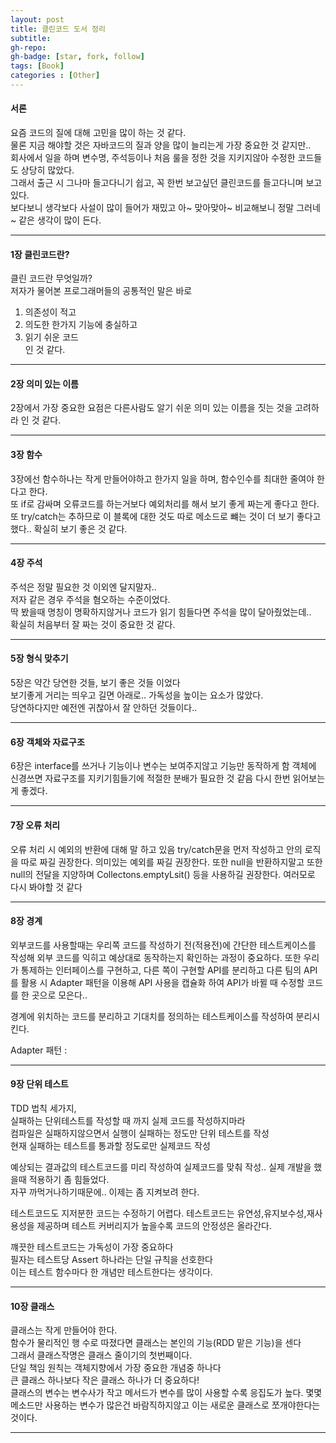 ```yaml
---
layout: post
title: 클린코드 도서 정리
subtitle: 
gh-repo: 
gh-badge: [star, fork, follow]
tags: [Book]
categories : [Other]
---
```


#### 서론

요즘 코드의 질에 대해 고민을 많이 하는 것 같다.  
물론 지금 해야할 것은 자바코드의 질과 양을 많이 늘리는게 가장 중요한 것 같지만..  
회사에서 일을 하며 변수명, 주석등이나 처음 룰을 정한 것을 지키지않아 수정한 코드들도 상당히 많았다.  
그래서 출근 시 그나마 들고다니기 쉽고, 꼭 한번 보고싶던 클린코드를 들고다니며 보고 있다.  
보다보니 생각보다 사설이 많이 들어가 재밌고 아~ 맞아맞아~ 비교해보니 정말 그러네~ 같은 생각이 많이 든다.  

---

#### 1장 클린코드란?

클린 코드란 무엇일까?  
저자가 물어본 프로그래머들의 공통적인 말은 바로  
1. 의존성이 적고
2. 의도한 한가지 기능에 충실하고
3. 읽기 쉬운 코드  
인 것 같다.  

---

#### 2장 의미 있는 이름

2장에서 가장 중요한 요점은 다른사람도 알기 쉬운 의미 있는 이름을 짓는 것을 고려하라 인 것 같다.

---

#### 3장 함수

3장에선 함수하나는 작게 만들어야하고 한가지 일을 하며, 함수인수를 최대한 줄여야 한다고 한다.  
또 if로 감싸며 오류코드를 하는거보다 예외처리를 해서 보기 좋게 짜는게 좋다고 한다.  
또 try/catch는 추하므로 이 블록에 대한 것도 따로 메소드로 뺴는 것이 더 보기 좋다고했다..
확실히 보기 좋은 것 같다.

---

#### 4장 주석

주석은 정말 필요한 것 이외엔 달지말자..  
저자 같은 경우 주석을 혐오하는 수준이었다.  
딱 봤을때 명칭이 명확하지않거나 코드가 읽기 힘들다면 주석을 많이 달아줬었는데..  
확실히 처음부터 잘 짜는 것이 중요한 것 같다.

---

#### 5장 형식 맞추기

5장은 약간 당연한 것들, 보기 좋은 것들 이었다  
보기좋게 거리는 띄우고 길면 아래로.. 가독성을 높이는 요소가 많았다.  
당연하다지만 예전엔 귀찮아서 잘 안하던 것들이다..

---

#### 6장 객체와 자료구조

6장은 interface를 쓰거나 기능이나 변수는 보여주지않고 기능만 동작하게 함
객체에 신경쓰면 자료구조를 지키기힘들기에 적절한 분배가 필요한 것 같음
다시 한번 읽어보는게 좋겠다.

---

#### 7장 오류 처리

오류 처리 시 예외의 반환에 대해 말 하고 있음
try/catch문을 먼저 작성하고 안의 로직을 따로 짜길 권장한다.
의미있는 예외를 짜길 권장한다.
또한 null을 반환하지말고 또한 null의 전달을 지양하며 Collectons.emptyLsit() 등을 사용하길 권장한다.
여러모로 다시 봐야할 것 같다

---


#### 8장 경계

외부코드를 사용할때는 우리쪽 코드를 작성하기 전(적용전)에 간단한 테스트케이스를 작성해 외부 코드를 익히고 예상대로 동작하는지
확인하는 과정이 중요하다.
또한 우리가 통제하는 인터페이스를 구현하고, 다른 쪽이 구현할 API를 분리하고 다른 팀의 API를 활용 시 Adapter 패턴을 이용해 API 사용을
캡슐화 하여 API가 바뀔 때 수정할 코드를 한 곳으로 모은다..

경계에 위치하는 코드를 분리하고 기대치를 정의하는 테스트케이스를 작성하여 분리시킨다.

Adapter 패턴 : 

---

#### 9장 단위 테스트

TDD 법칙 세가지,   
실패하는 단위테스트를 작성할 때 까지 실제 코드를 작성하지마라  
컴파일은 실패하지않으면서 실행이 실패하는 정도만 단위 테스트를 작성  
현재 실패하는 테스트를 통과할 정도로만 실제코드 작성

예상되는 결과값의 테스트코드를 미리 작성하여 실제코드를 맞춰 작성.. 실제 개발을 했을때 적용하기 좀 힘들었다.  
자꾸 까먹거나하기때문에.. 이제는 좀 지켜보려 한다.

테스트코드도 지저분한 코드는 수정하기 어렵다.
테스트코드는 유연성,유지보수성,재사용성을 제공하며 테스트 커버리지가 높을수록 코드의 안정성은 올라간다.

꺠끗한 테스트코드는 가독성이 가장 중요하다  
필자는 테스트당 Assert 하나라는 단일 규칙을 선호한다  
이는 테스트 함수마다 한 개념만 테스트한다는 생각이다.

---

#### 10장 클래스

클래스는 작게 만들어야 한다.  
함수가 물리적인 행 수로 따졌다면 클래스는 본인의 기능(RDD 맡은 기능)을 센다  
그래서 클래스작명은 클래스 줄이기의 첫번째이다.  
단일 책임 원칙는 객체지향에서 가장 중요한 개념중 하나다  
큰 클래스 하나보다 작은 클래스 하나가 더 중요하다!  
클래스의 변수는 변수사가 작고 메서드가 변수를 많이 사용할 수록 응집도가 높다.
몇몇 메소드만 사용하는 변수가 많은건 바람직하지않고 이는 새로운 클래스로 쪼개야한다는 것이다.  

---
